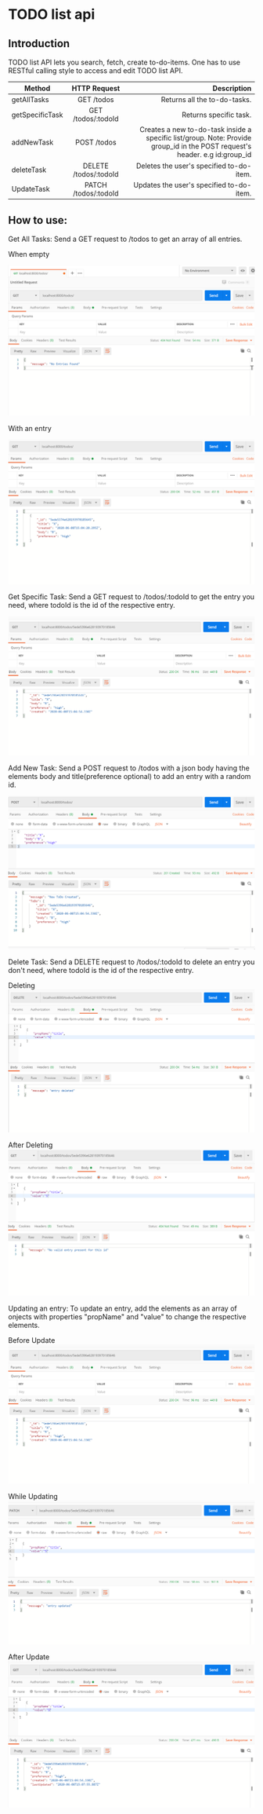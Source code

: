 # TODO list api

## Introduction

TODO list API lets you search, fetch, create to-do-items. One has to use RESTful calling style to access and edit TODO list API.

| Method          |     HTTP Request      |                                                                                                                 Description |
| --------------- | :-------------------: | --------------------------------------------------------------------------------------------------------------------------: |
| getAllTasks     |      GET /todos       |                                                                                                Returns all the to-do-tasks. |
| getSpecificTask |  GET /todos/:todoId   |                                                                                                      Returns specific task. |
| addNewTask      |      POST /todos      | Creates a new to-do-task inside a specific list/group. Note: Provide group_id in the POST request's header. e.g id:group_id |
| deleteTask      | DELETE /todos/:todoId |                                                                                    Deletes the user's specified to-do-item. |
| UpdateTask      | PATCH /todos/:todoId  |                                                                                    Updates the user's specified to-do-item. |

## How to use:

Get All Tasks: Send a GET request to /todos to get an array of all entries.

When empty

<img src="https://github.com/SohanReddyA/Mini-Project-4/blob/master/images/GetAll.PNG"/>

With an entry

<img src="https://github.com/SohanReddyA/Mini-Project-4/blob/master/images/GetAll2.PNG"/>

Get Specific Task: Send a GET request to /todos/:todoId to get the entry you need, where todoId is the id of the respective entry.

<img src="https://github.com/SohanReddyA/Mini-Project-4/blob/master/images/GetSingle.PNG"/>

Add New Task: Send a POST request to /todos with a json body having the elements body and title(preference optional) to add an entry with a random id.

<img src="https://github.com/SohanReddyA/Mini-Project-4/blob/master/images/Post.PNG"/>

Delete Task: Send a DELETE request to /todos/:todoId to delete an entry you don't need, where todoId is the id of the respective entry.

Deleting
<img src="https://github.com/SohanReddyA/Mini-Project-4/blob/master/images/Delete1.PNG"/>

After Deleting
<img src="https://github.com/SohanReddyA/Mini-Project-4/blob/master/images/Delete2.PNG"/>

Updating an entry: To update an entry, add the elements as an array of onjects with properties "propName" and "value" to change the respective elements.

Before Update
<img src="https://github.com/SohanReddyA/Mini-Project-4/blob/master/images/GetSingle.PNG"/>

While Updating
<img src="https://github.com/SohanReddyA/Mini-Project-4/blob/master/images/Patch1.PNG"/>

After Update
<img src="https://github.com/SohanReddyA/Mini-Project-4/blob/master/images/Patch2.PNG"/>
